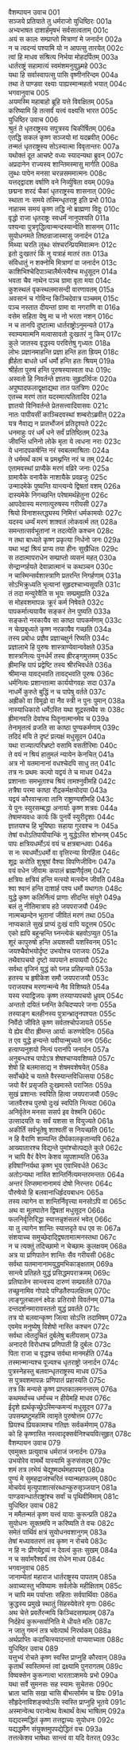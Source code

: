 वैशम्पायन उवाच	001  
सञ्जये प्रतियाते तु धर्मराजो युधिष्ठिरः	001a  
अभ्यभाषत दाशार्हमृषभं सर्वसात्वताम्	001c  
अयं स कालः सम्प्राप्तो मित्राणां मे जनार्दन	002a  
न च त्वदन्यं पश्यामि यो न आपत्सु तारयेत्	002c  
त्वां हि माधव संश्रित्य निर्भया मोहदर्पितम्	003a  
धार्तराष्ट्रं सहामात्यं स्वमंशमनुयुञ्ज्महे	003c  
यथा हि सर्वास्वापत्सु पासि वृष्णीनरिन्दम	004a  
तथा ते पाण्डवा रक्ष्याः पाह्यस्मान्महतो भयात्	004c  
भगवानुवाच	005  
अयमस्मि महाबाहो ब्रूहि यत्ते विवक्षितम्	005a  
करिष्यामि हि तत्सर्वं यत्त्वं वक्ष्यसि भारत	005c  
युधिष्ठिर उवाच	006  
श्रुतं ते धृतराष्ट्रस्य सपुत्रस्य चिकीर्षितम्	006a  
एतद्धि सकलं कृष्ण सञ्जयो मां यदब्रवीत्	006c  
तन्मतं धृतराष्ट्रस्य सोऽस्यात्मा विवृतान्तरः	007a  
यथोक्तं दूत आचष्टे वध्यः स्यादन्यथा ब्रुवन्	007c  
अप्रदानेन राज्यस्य शान्तिमस्मासु मार्गति	008a  
लुब्धः पापेन मनसा चरन्नसममात्मनः	008c  
यत्तद्द्वादश वर्षाणि वने निर्व्युषिता वयम्	009a  
छद्मना शरदं चैकां धृतराष्ट्रस्य शासनात्	009c  
स्थाता नः समये तस्मिन्धृतराष्ट्र इति प्रभो	010a  
नाहास्म समयं कृष्ण तद्धि नो ब्राह्मणा विदुः	010c  
वृद्धो राजा धृतराष्ट्रः स्वधर्मं नानुपश्यति	011a  
पश्यन्वा पुत्रगृद्धित्वान्मन्दस्यान्वेति शासनम्	011c  
सुयोधनमते तिष्ठन्राजास्मासु जनार्दन	012a  
मिथ्या चरति लुब्धः संश्चरन्प्रियमिवात्मनः	012c  
इतो दुःखतरं किं नु यत्राहं मातरं ततः	013a  
संविधातुं न शक्नोमि मित्राणां वा जनार्दन	013c  
काशिभिश्चेदिपाञ्चालैर्मत्स्यैश्च मधुसूदन	014a  
भवता चैव नाथेन पञ्च ग्रामा वृता मया	014c  
कुशस्थलं वृकस्थलमासन्दी वारणावतम्	015a  
अवसानं च गोविन्द किञ्चिदेवात्र पञ्चमम्	015c  
पञ्च नस्तात दीयन्तां ग्रामा वा नगराणि वा	016a  
वसेम सहिता येषु मा च नो भरता नशन्	016c  
न च तानपि दुष्टात्मा धार्तराष्ट्रोऽनुमन्यते	017a  
स्वाम्यमात्मनि मत्वासावतो दुःखतरं नु किम्	017c  
कुले जातस्य वृद्धस्य परवित्तेषु गृध्यतः	018a  
लोभः प्रज्ञानमाहन्ति प्रज्ञा हन्ति हता ह्रियम्	018c  
ह्रीर्हता बाधते धर्मं धर्मो हन्ति हतः श्रियम्	019a  
श्रीर्हता पुरुषं हन्ति पुरुषस्यास्वता वधः	019c  
अस्वतो हि निवर्तन्ते ज्ञातयः सुहृदर्त्विजः	020a  
अपुष्पादफलाद्वृक्षाद्यथा तात पतत्रिणः	020c  
एतच्च मरणं तात यदस्मात्पतितादिव	021a  
ज्ञातयो विनिवर्तन्ते प्रेतसत्त्वादिवासवः	021c  
नातः पापीयसीं काञ्चिदवस्थां शम्बरोऽब्रवीत्	022a  
यत्र नैवाद्य न प्रातर्भोजनं प्रतिदृश्यते	022c  
धनमाहुः परं धर्मं धने सर्वं प्रतिष्ठितम्	023a  
जीवन्ति धनिनो लोके मृता ये त्वधना नराः	023c  
ये धनादपकर्षन्ति नरं स्वबलमाश्रिताः	024a  
ते धर्ममर्थं कामं च प्रमथ्नन्ति नरं च तम्	024c  
एतामवस्थां प्राप्यैके मरणं वव्रिरे जनाः	025a  
ग्रामायैके वनायैके नाशायैके प्रवव्रजुः	025c  
उन्मादमेके पुष्यन्ति यान्त्यन्ये द्विषतां वशम्	026a  
दास्यमेके निगच्छन्ति परेषामर्थहेतुना	026c  
आपदेवास्य मरणात्पुरुषस्य गरीयसी	027a  
श्रियो विनाशस्तद्ध्यस्य निमित्तं धर्मकामयोः	027c  
यदस्य धर्म्यं मरणं शाश्वतं लोकवर्त्म तत्	028a  
समन्तात्सर्वभूतानां न तदत्येति कश्चन	028c  
न तथा बाध्यते कृष्ण प्रकृत्या निर्धनो जनः	029a  
यथा भद्रां श्रियं प्राप्य तया हीनः सुखैधितः	029c  
स तदात्मापराधेन सम्प्राप्तो व्यसनं महत्	030a  
सेन्द्रान्गर्हयते देवान्नात्मानं च कथञ्चन	030c  
न चास्मिन्सर्वशास्त्राणि प्रतरन्ति निगर्हणाम्	031a  
सोऽभिक्रुध्यति भृत्यानां सुहृदश्चाभ्यसूयति	031c  
तं तदा मन्युरेवैति स भूयः सम्प्रमुह्यति	032a  
स मोहवशमापन्नः क्रूरं कर्म निषेवते	032c  
पापकर्मात्ययायैव सङ्करं तेन पुष्यति	033a  
सङ्करो नरकायैव सा काष्ठा पापकर्मणाम्	033c  
न चेत्प्रबुध्यते कृष्ण नरकायैव गच्छति	034a  
तस्य प्रबोधः प्रज्ञैव प्रज्ञाचक्षुर्न रिष्यति	034c  
प्रज्ञालाभे हि पुरुषः शास्त्राण्येवान्ववेक्षते	035a  
शास्त्रनित्यः पुनर्धर्मं तस्य ह्रीरङ्गमुत्तमम्	035c  
ह्रीमान्हि पापं प्रद्वेष्टि तस्य श्रीरभिवर्धते	036a  
श्रीमान्स यावद्भवति तावद्भवति पूरुषः	036c  
धर्मनित्यः प्रशान्तात्मा कार्ययोगवहः सदा	037a  
नाधर्मे कुरुते बुद्धिं न च पापेषु वर्तते	037c  
अह्रीको वा विमूढो वा नैव स्त्री न पुनः पुमान्	038a  
नास्याधिकारो धर्मेऽस्ति यथा शूद्रस्तथैव सः	038c  
ह्रीमानवति देवांश्च पितॄनात्मानमेव च	039a  
तेनामृतत्वं व्रजति सा काष्ठा पुण्यकर्मणाम्	039c  
तदिदं मयि ते दृष्टं प्रत्यक्षं मधुसूदन	040a  
यथा राज्यात्परिभ्रष्टो वसामि वसतीरिमाः	040c  
ते वयं न श्रियं हातुमलं न्यायेन केनचित्	041a  
अत्र नो यतमानानां वधश्चेदपि साधु तत्	041c  
तत्र नः प्रथमः कल्पो यद्वयं ते च माधव	042a  
प्रशान्ताः समभूताश्च श्रियं तामश्नुवीमहि	042c  
तत्रैषा परमा काष्ठा रौद्रकर्मक्षयोदया	043a  
यद्वयं कौरवान्हत्वा तानि राष्ट्राण्यशीमहि	043c  
ये पुनः स्युरसम्बद्धा अनार्याः कृष्ण शत्रवः	044a  
तेषामप्यवधः कार्यः किं पुनर्ये स्युरीदृशाः	044c  
ज्ञातयश्च हि भूयिष्ठाः सहाया गुरवश्च नः	045a  
तेषां वधोऽतिपापीयान्किं नु युद्धेऽस्ति शोभनम्	045c  
पापः क्षत्रियधर्मोऽयं वयं च क्षत्रबान्धवाः	046a  
स नः स्वधर्मोऽधर्मो वा वृत्तिरन्या विगर्हिता	046c  
शूद्रः करोति शुश्रूषां वैश्या विपणिजीविनः	047a  
वयं वधेन जीवामः कपालं ब्राह्मणैर्वृतम्	047c  
क्षत्रियः क्षत्रियं हन्ति मत्स्यो मत्स्येन जीवति	048a  
श्वा श्वानं हन्ति दाशार्ह पश्य धर्मो यथागतः	048c  
युद्धे कृष्ण कलिर्नित्यं प्राणाः सीदन्ति संयुगे	049a  
बलं तु नीतिमात्राय हठे जयपराजयौ	049c  
नात्मच्छन्देन भूतानां जीवितं मरणं तथा	050a  
नाप्यकाले सुखं प्राप्यं दुःखं वापि यदूत्तम	050c  
एको ह्यपि बहून्हन्ति घ्नन्त्येकं बहवोऽप्युत	051a  
शूरं कापुरुषो हन्ति अयशस्वी यशस्विनम्	051c  
जयश्चैवोभयोर्दृष्ट उभयोश्च पराजयः	052a  
तथैवापचयो दृष्टो व्यपयाने क्षयव्ययौ	052c  
सर्वथा वृजिनं युद्धं को घ्नन्न प्रतिहन्यते	053a  
हतस्य च हृषीकेश समौ जयपराजयौ	053c  
पराजयश्च मरणान्मन्ये नैव विशिष्यते	054a  
यस्य स्याद्विजयः कृष्ण तस्याप्यपचयो ध्रुवम्	054c  
अन्ततो दयितं घ्नन्ति केचिदप्यपरे जनाः	055a  
तस्याङ्ग बलहीनस्य पुत्रान्भ्रातॄनपश्यतः	055c  
निर्वेदो जीविते कृष्ण सर्वतश्चोपजायते	055e  
ये ह्येव वीरा ह्रीमन्त आर्याः करुणवेदिनः	056a  
त एव युद्धे हन्यन्ते यवीयान्मुच्यते जनः	056c  
हत्वाप्यनुशयो नित्यं परानपि जनार्दन	057a  
अनुबन्धश्च पापोऽत्र शेषश्चाप्यवशिष्यते	057c  
शेषो हि बलमासाद्य न शेषमवशेषयेत्	058a  
सर्वोच्छेदे च यतते वैरस्यान्तविधित्सया	058c  
जयो वैरं प्रसृजति दुःखमास्ते पराजितः	059a  
सुखं प्रशान्तः स्वपिति हित्वा जयपराजयौ	059c  
जातवैरश्च पुरुषो दुःखं स्वपिति नित्यदा	060a  
अनिर्वृतेन मनसा ससर्प इव वेश्मनि	060c  
उत्सादयति यः सर्वं यशसा स वियुज्यते	061a  
अकीर्तिं सर्वभूतेषु शाश्वतीं स नियच्छति	061c  
न हि वैराणि शाम्यन्ति दीर्घकालकृतान्यपि	062a  
आख्यातारश्च विद्यन्ते पुमांश्चोत्पद्यते कुले	062c  
न चापि वैरं वैरेण केशव व्युपशाम्यति	063a  
हविषाग्निर्यथा कृष्ण भूय एवाभिवर्धते	063c  
अतोऽन्यथा नास्ति शान्तिर्नित्यमन्तरमन्ततः	064a  
अन्तरं लिप्समानानामयं दोषो निरन्तरः	064c  
पौरुषेयो हि बलवानाधिर्हृदयबाधनः	065a  
तस्य त्यागेन वा शान्तिर्निवृत्त्या मनसोऽपि वा	065c  
अथ वा मूलघातेन द्विषतां मधुसूदन	066a  
फलनिर्वृत्तिरिद्धा स्यात्तन्नृशंसतरं भवेत्	066c  
या तु त्यागेन शान्तिः स्यात्तदृते वध एव सः	067a  
संशयाच्च समुच्छेदाद्द्विषतामात्मनस्तथा	067c  
न च त्यक्तुं तदिच्छामो न चेच्छामः कुलक्षयम्	068a  
अत्र या प्रणिपातेन शान्तिः सैव गरीयसी	068c  
सर्वथा यतमानानामयुद्धमभिकाङ्क्षताम्	069a  
सान्त्वे प्रतिहते युद्धं प्रसिद्धमपराक्रमम्	069c  
प्रतिघातेन सान्त्वस्य दारुणं सम्प्रवर्तते	070a  
तच्छुनामिव गोपादे पण्डितैरुपलक्षितम्	070c  
लाङ्गूलचालनं क्ष्वेडः प्रतिरावो विवर्तनम्	071a  
दन्तदर्शनमारावस्ततो युद्धं प्रवर्तते	071c  
तत्र यो बलवान्कृष्ण जित्वा सोऽत्ति तदामिषम्	072a  
एवमेव मनुष्येषु विशेषो नास्ति कश्चन	072c  
सर्वथा त्वेतदुचितं दुर्बलेषु बलीयसाम्	073a  
अनादरो विरोधश्च प्रणिपाती हि दुर्बलः	073c  
पिता राजा च वृद्धश्च सर्वथा मानमर्हति	074a  
तस्मान्मान्यश्च पूज्यश्च धृतराष्ट्रो जनार्दन	074c  
पुत्रस्नेहस्तु बलवान्धृतराष्ट्रस्य माधव	075a  
स पुत्रवशमापन्नः प्रणिपातं प्रहास्यति	075c  
तत्र किं मन्यसे कृष्ण प्राप्तकालमनन्तरम्	076a  
कथमर्थाच्च धर्माच्च न हीयेमहि माधव	076c  
ईदृशे ह्यर्थकृच्छ्रेऽस्मिन्कमन्यं मधुसूदन	077a  
उपसम्प्रष्टुमर्हामि त्वामृते पुरुषोत्तम	077c  
प्रियश्च प्रियकामश्च गतिज्ञः सर्वकर्मणाम्	078a  
को हि कृष्णास्ति नस्त्वादृक्सर्वनिश्चयवित्सुहृत्	078c  
वैशम्पायन उवाच	079  
एवमुक्तः प्रत्युवाच धर्मराजं जनार्दनः	079a  
उभयोरेव वामर्थे यास्यामि कुरुसंसदम्	079c  
शमं तत्र लभेयं चेद्युष्मदर्थमहापयन्	080a  
पुण्यं मे सुमहद्राजंश्चरितं स्यान्महाफलम्	080c  
मोचयेयं मृत्युपाशात्संरब्धान्कुरुसृञ्जयान्	081a  
पाण्डवान्धार्तराष्ट्रांश्च सर्वां च पृथिवीमिमाम्	081c  
युधिष्ठिर उवाच	082  
न ममैतन्मतं कृष्ण यत्त्वं यायाः कुरून्प्रति	082a  
सुयोधनः सूक्तमपि न करिष्यति ते वचः	082c  
समेतं पार्थिवं क्षत्रं सुयोधनवशानुगम्	083a  
तेषां मध्यावतरणं तव कृष्ण न रोचये	083c  
न हि नः प्रीणयेद्द्रव्यं न देवत्वं कुतः सुखम्	084a  
न च सर्वामरैश्वर्यं तव रोधेन माधव	084c  
भगवानुवाच	085  
जानाम्येतां महाराज धार्तराष्ट्रस्य पापताम्	085a  
अवाच्यास्तु भविष्यामः सर्वलोके महीक्षिताम्	085c  
न चापि मम पर्याप्ताः सहिताः सर्वपार्थिवाः	086a  
क्रुद्धस्य प्रमुखे स्थातुं सिंहस्येवेतरे मृगाः	086c  
अथ चेत्ते प्रवर्तेरन्मयि किञ्चिदसाम्प्रतम्	087a  
निर्दहेयं कुरून्सर्वानिति मे धीयते मतिः	087c  
न जातु गमनं तत्र भवेत्पार्थ निरर्थकम्	088a  
अर्थप्राप्तिः कदाचित्स्यादन्ततो वाप्यवाच्यता	088c  
युधिष्ठिर उवाच	089  
यत्तुभ्यं रोचते कृष्ण स्वस्ति प्राप्नुहि कौरवान्	089a  
कृतार्थं स्वस्तिमन्तं त्वां द्रक्ष्यामि पुनरागतम्	089c  
विष्वक्सेन कुरून्गत्वा भारताञ्शमयेः प्रभो	090a  
यथा सर्वे सुमनसः सह स्यामः सुचेतसः	090c  
भ्राता चासि सखा चासि बीभत्सोर्मम च प्रियः	091a  
सौहृदेनाविशङ्क्योऽसि स्वस्ति प्राप्नुहि भूतये	091c  
अस्मान्वेत्थ परान्वेत्थ वेत्थार्थं वेत्थ भाषितम्	092a  
यद्यदस्मद्धितं कृष्ण तत्तद्वाच्यः सुयोधनः	092c  
यद्यद्धर्मेण संयुक्तमुपपद्येद्धितं वचः	093a  
तत्तत्केशव भाषेथाः सान्त्वं वा यदि वेतरत्	093c  
